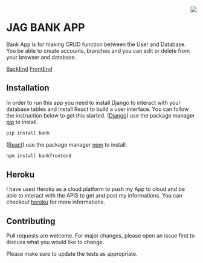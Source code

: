 <img src="icon.png" align="right" />

# JAG BANK APP
Bank App is for making CRUD function between the User and Database. You be able to create accounts, branches and you can edit or delete from your browser and database.

[BackEnd](https://vs-code-12-16-19.herokuapp.com/)
[FrontEnd](https://front-vs-12-17-19.herokuapp.com/)
## Installation 
In order to run this app you need to install Django to interact with your database tables and install React to build a user interface. You can follow the instruction below to get this started.
([Django](https://www.djangoproject.com/)) use the package manager [pip](https://pip.pypa.io/en/stable/) to install.

```bash
pip install bank
```
([React](https://reactjs.org/)) use the package manager [npm](https://www.npmjs.com/get-npm) to install.
```bash
npm install bankfrontend
```
## Heroku
I have used Heroku as a cloud platform to push my App to cloud and be able to interact with the APIS to get and post my informations. You can checkout [heroku](https://www.heroku.com/) for more informations.

## Contributing
Pull requests are welcome. For major changes, please open an issue first to discuss what you would like to change.

Please make sure to update the tests as appropriate.

